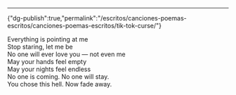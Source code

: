 ---
{"dg-publish":true,"permalink":"/escritos/canciones-poemas-escritos/canciones-poemas-escritos/tik-tok-curse/"}

 

Everything is pointing at me  
Stop staring, let me be  
No one will ever love you — not even me  
May your hands feel empty  
May your nights feel endless  
No one is coming. No one will stay.  
You chose this hell. Now fade away.
